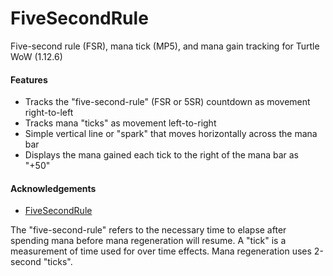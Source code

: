 # FiveSecondRule
Five-second rule (FSR), mana tick (MP5), and mana gain tracking for Turtle WoW (1.12.6)

<h4>Features</h4>

- Tracks the "five-second-rule" (FSR or 5SR) countdown as movement right-to-left
- Tracks mana "ticks" as movement left-to-right
- Simple vertical line or "spark" that moves horizontally across the mana bar
- Displays the mana gained each tick to the right of the mana bar as "+50"

<h4>Acknowledgements</h4>

- [FiveSecondRule](https://github.com/smp4903/FiveSecondRule)

The "five-second-rule" refers to the necessary time to elapse after spending mana before mana regeneration will resume.
A "tick" is a measurement of time used for over time effects. Mana regeneration uses 2-second "ticks".
